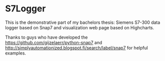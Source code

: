 # S7Logger
This is the demonstrative part of my bachelors thesis:
Siemens S7-300 data logger based on Snap7 and visualization web page based on Highcharts.

Thanks to guys who have developed the https://github.com/gijzelaerr/python-snap7 and 
http://simplyautomationized.blogspot.fi/search/label/snap7 for helpful examples.

